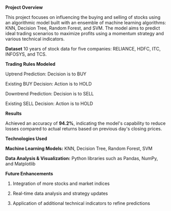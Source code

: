 **Project Overview**

This project focuses on influencing the buying and selling of stocks using an algorithmic model built with an ensemble of machine learning algorithms: KNN, Decision Tree, Random Forest, and SVM. The model aims to predict ideal trading scenarios to maximize profits using a momentum strategy and various technical indicators.

**Dataset**
10 years of stock data for five companies: RELIANCE, HDFC, ITC, INFOSYS, and TCS.


**Trading Rules Modeled**

Uptrend Prediction: Decision is to BUY

Existing BUY Decision: Action is to HOLD

Downtrend Prediction: Decision is to SELL

Existing SELL Decision: Action is to HOLD

**Results**

Achieved an accuracy of **94.2%**, indicating the model's capability to reduce losses compared to actual returns based on previous day's closing prices.

**Technologies Used**

**Machine Learning Models:** KNN, Decision Tree, Random Forest, SVM

**Data Analysis & Visualization:** Python libraries such as Pandas, NumPy, and Matplotlib

**Future Enhancements**

1. Integration of more stocks and market indices
  
2. Real-time data analysis and strategy updates

3. Application of additional technical indicators to refine predictions
